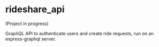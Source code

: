 # rideshare_api

(Project in progress)

GraphQL API to authenticate users and create ride requests, run on an express-graphql server.

